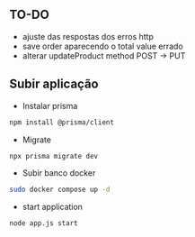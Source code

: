 ## TO-DO

- ajuste das respostas dos erros http
- save order aparecendo o total value errado
- alterar updateProduct method POST -> PUT




## Subir aplicação

- Instalar prisma

```bash
npm install @prisma/client
```

- Migrate

``` bash
npx prisma migrate dev
```

- Subir banco docker

 ``` bash
sudo docker compose up -d 
```

- start application

``` bash
node app.js start
```
